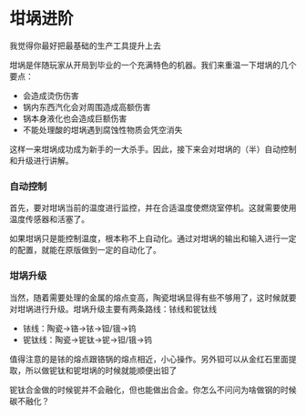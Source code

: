 # 坩埚进阶

我觉得你最好把最基础的生产工具提升上去

坩埚是伴随玩家从开局到毕业的一个充满特色的机器。我们来重温一下坩埚的几个要点：

* 会造成烫伤伤害
* 锅内东西汽化会对周围造成高额伤害
* 锅本身液化也会造成巨额伤害
* 不能处理酸的坩埚遇到腐蚀性物质会凭空消失

这样一来坩埚成功成为新手的一大杀手。因此，接下来会对坩埚的（半）自动控制和升级进行讲解。

### 自动控制

首先，要对坩埚当前的温度进行监控，并在合适温度使燃烧室停机。这就需要使用温度传感器和活塞了。

如果坩埚只是能控制温度，根本称不上自动化。通过对坩埚的输出和输入进行一定的配置，就能在原版做到一定的自动化了。

### 坩埚升级

当然，随着需要处理的金属的熔点变高，陶瓷坩埚显得有些不够用了，这时候就要对坩埚进行升级。坩埚升级主要有两条路线：铱线和铌钛线

* 铱线：陶瓷-&gt;铬-&gt;铱-&gt;钽/锇-&gt;钨
* 铌钛线：陶瓷-&gt;铌钛-&gt;铌-&gt;钽/锇-&gt;钨

值得注意的是铱的熔点跟铬锅的熔点相近，小心操作。另外钽可以从金红石里面提取，所以做铌钛和铌坩埚的时候就能顺便出钽了

铌钛合金做的时候铌并不会融化，但也能做出合金。你怎么不问问为啥做钢的时候碳不融化？

